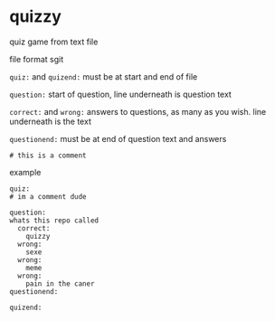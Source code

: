 # quizzy
quiz game from text file

file format sgit

``quiz:`` and ``quizend:`` must be at start and end of file

``question:`` start of question, line underneath is question text

``correct:`` and ``wrong:`` answers to questions, as many as you wish. line underneath is the text

``questionend:`` must be at end of question text and answers

``# this is a comment``

example
```
quiz:
# im a comment dude

question:
whats this repo called
  correct:
    quizzy
  wrong:
    sexe
  wrong:
    meme
  wrong:
    pain in the caner
questionend:

quizend:
```
